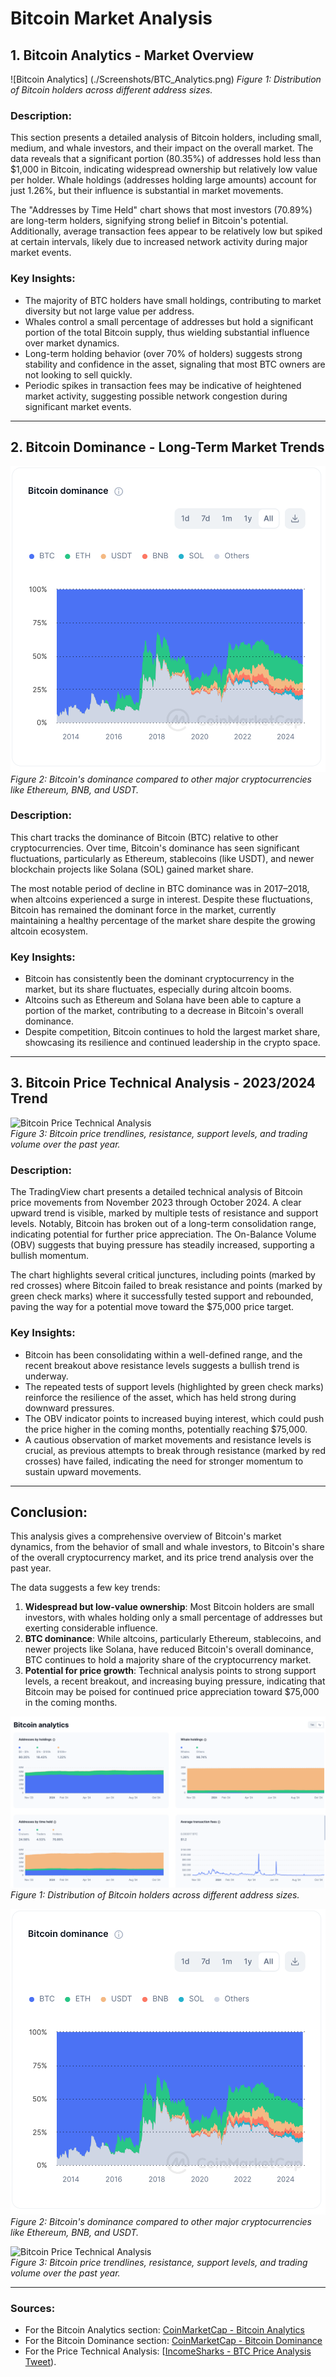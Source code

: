 # Bitcoin Market Analysis

## 1. Bitcoin Analytics - Market Overview

![Bitcoin Analytics] (./Screenshots/BTC_Analytics.png)
*Figure 1: Distribution of Bitcoin holders across different address sizes.*

### Description:
This section presents a detailed analysis of Bitcoin holders, including small, medium, and whale investors, and their impact on the overall market. The data reveals that a significant portion (80.35%) of addresses hold less than $1,000 in Bitcoin, indicating widespread ownership but relatively low value per holder. Whale holdings (addresses holding large amounts) account for just 1.26%, but their influence is substantial in market movements.

The "Addresses by Time Held" chart shows that most investors (70.89%) are long-term holders, signifying strong belief in Bitcoin's potential. Additionally, average transaction fees appear to be relatively low but spiked at certain intervals, likely due to increased network activity during major market events.

### Key Insights:
- The majority of BTC holders have small holdings, contributing to market diversity but not large value per address.
- Whales control a small percentage of addresses but hold a significant portion of the total Bitcoin supply, thus wielding substantial influence over market dynamics.
- Long-term holding behavior (over 70% of holders) suggests strong stability and confidence in the asset, signaling that most BTC owners are not looking to sell quickly.
- Periodic spikes in transaction fees may be indicative of heightened market activity, suggesting possible network congestion during significant market events.

---

## 2. Bitcoin Dominance - Long-Term Market Trends

![BTC_Dominance](Screenshots/BTC_Dominance.png)  
*Figure 2: Bitcoin's dominance compared to other major cryptocurrencies like Ethereum, BNB, and USDT.*

### Description:
This chart tracks the dominance of Bitcoin (BTC) relative to other cryptocurrencies. Over time, Bitcoin's dominance has seen significant fluctuations, particularly as Ethereum, stablecoins (like USDT), and newer blockchain projects like Solana (SOL) gained market share.

The most notable period of decline in BTC dominance was in 2017–2018, when altcoins experienced a surge in interest. Despite these fluctuations, Bitcoin has remained the dominant force in the market, currently maintaining a healthy percentage of the market share despite the growing altcoin ecosystem.

### Key Insights:
- Bitcoin has consistently been the dominant cryptocurrency in the market, but its share fluctuates, especially during altcoin booms.
- Altcoins such as Ethereum and Solana have been able to capture a portion of the market, contributing to a decrease in Bitcoin's overall dominance.
- Despite competition, Bitcoin continues to hold the largest market share, showcasing its resilience and continued leadership in the crypto space.

---

## 3. Bitcoin Price Technical Analysis - 2023/2024 Trend

![Bitcoin Price Technical Analysis](Screenshots/Tradingview.png)  
*Figure 3: Bitcoin price trendlines, resistance, support levels, and trading volume over the past year.*

### Description:
The TradingView chart presents a detailed technical analysis of Bitcoin price movements from November 2023 through October 2024. A clear upward trend is visible, marked by multiple tests of resistance and support levels. Notably, Bitcoin has broken out of a long-term consolidation range, indicating potential for further price appreciation. The On-Balance Volume (OBV) suggests that buying pressure has steadily increased, supporting a bullish momentum.

The chart highlights several critical junctures, including points (marked by red crosses) where Bitcoin failed to break resistance and points (marked by green check marks) where it successfully tested support and rebounded, paving the way for a potential move toward the $75,000 price target.

### Key Insights:
- Bitcoin has been consolidating within a well-defined range, and the recent breakout above resistance levels suggests a bullish trend is underway.
- The repeated tests of support levels (highlighted by green check marks) reinforce the resilience of the asset, which has held strong during downward pressures.
- The OBV indicator points to increased buying interest, which could push the price higher in the coming months, potentially reaching $75,000.
- A cautious observation of market movements and resistance levels is crucial, as previous attempts to break through resistance (marked by red crosses) have failed, indicating the need for stronger momentum to sustain upward movements.

---

## Conclusion:
This analysis gives a comprehensive overview of Bitcoin's market dynamics, from the behavior of small and whale investors, to Bitcoin's share of the overall cryptocurrency market, and its price trend analysis over the past year. 

The data suggests a few key trends:
1. **Widespread but low-value ownership**: Most Bitcoin holders are small investors, with whales holding only a small percentage of addresses but exerting considerable influence.
2. **BTC dominance**: While altcoins, particularly Ethereum, stablecoins, and newer projects like Solana, have reduced Bitcoin's overall dominance, BTC continues to hold a majority share of the cryptocurrency market.
3. **Potential for price growth**: Technical analysis points to strong support levels, a recent breakout, and increasing buying pressure, indicating that Bitcoin may be poised for continued price appreciation toward $75,000 in the coming months.

![Bitcoin Analytics](../Screenshots/BTC_Analytics.png)
*Figure 1: Distribution of Bitcoin holders across different address sizes.*

![Bitcoin Dominance](../Screenshots/BTC_Dominance.png)  
*Figure 2: Bitcoin's dominance compared to other major cryptocurrencies like Ethereum, BNB, and USDT.*

![Bitcoin Price Technical Analysis](../Screenshots/TradingView.png)  
*Figure 3: Bitcoin price trendlines, resistance, support levels, and trading volume over the past year.*


---

### Sources:
- For the Bitcoin Analytics section: [CoinMarketCap - Bitcoin Analytics](https://coinmarketcap.com/currencies/bitcoin/#Analytics)
- For the Bitcoin Dominance section: [CoinMarketCap - Bitcoin Dominance](https://coinmarketcap.com/charts/#dominance-percentage)
- For the Price Technical Analysis: [[IncomeSharks - BTC Price Analysis Tweet](https://x.com/IncomeSharks/status/1847368028469809198)).



